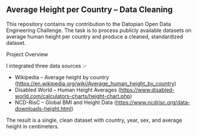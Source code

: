 ## Average Height per Country – Data Cleaning

This repository contains my contribution to the Datopian Open Data Engineering Challenge. The task is to process publicly available datasets on average human height per country and produce a cleaned, standardized dataset.


Project Overview

I integrated three data sources :-
* Wikipedia – Average height by country (https://en.wikipedia.org/wiki/Average_human_height_by_country)
* Disabled World – Human Height Averages (https://www.disabled-world.com/calculators-charts/height-chart.php)
* NCD-RisC – Global BMI and Height Data (https://www.ncdrisc.org/data-downloads-height.html)


The result is a single, clean dataset with country, year, sex, and average height in centimeters.
